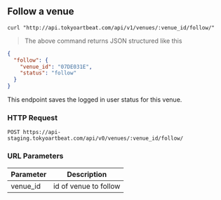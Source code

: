 ## Follow a venue

```shell
curl "http://api.tokyoartbeat.com/api/v1/venues/:venue_id/follow/"
```

> The above command returns JSON structured like this

```json
{
  "follow": {
    "venue_id": "07DE031E",
    "status": "follow"
  }
}
```

This endpoint saves the logged in user status for this venue.

### HTTP Request

`POST https://api-staging.tokyoartbeat.com/api/v0/venues/:venue_id/follow/`

### URL Parameters

Parameter | Description
--------- | -----------
venue_id | id of venue to follow
